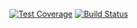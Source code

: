 [![Test Coverage](https://api.codeclimate.com/v1/badges/400512bcbe68faf5d932/test_coverage)](https://codeclimate.com/github/edogbosunny/buycoins_ng/test_coverage)
[![Build Status](https://travis-ci.com/edogbosunny/buycoins_ng.svg?branch=develop)](https://travis-ci.com/edogbosunny/buycoins_ng)
